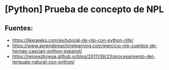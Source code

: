 # [Python] Prueba de concepto de NPL

## Fuentes:
* https://likegeeks.com/es/tutorial-de-nlp-con-python-nltk/
* https://www.aprendemachinelearning.com/ejercicio-nlp-cuentos-de-hernan-casciari-python-espanol/
* https://relopezbriega.github.io/blog/2017/09/23/procesamiento-del-lenguaje-natural-con-python/
